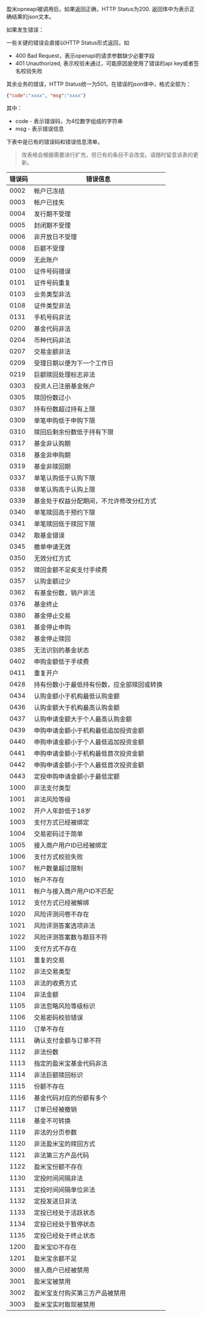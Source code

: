 盈米opneapi被调用后，如果返回正确，HTTP Status为200. 返回体中为表示正确结果的json文本。

如果发生错误：

一些关键的错误会直接以HTTP Status形式返回，如
* 400 Bad Request，表示openapi的请求参数缺少必要字段
* 401 Unauthorized, 表示校验未通过，可能原因是使用了错误的api key或者签名校验失败

其余业务的错误，HTTP Status统一为501。在错误的json体中，格式全部为：
```json
{"code":"xxxx", "msg":"xxxx"}
```

其中：

* code - 表示错误码，为4位数字组成的字符串
* msg - 表示错误信息

下表中是已有的错误码和错误信息清单。

> 改表格会根据需要进行扩充，但已有的条目不会改变。请随时留意该表的更新。

错误码| 错误信息
-----|--------
0002| 帐户已冻结
0003| 帐户已挂失
0004| 发行期不受理
0005| 封闭期不受理
0006| 非开放日不受理
0008| 巨额不受理
0009| 无此账户
0100|证件号码错误
0101|证件号码重复
0103|业务类型非法
0108|证件类型非法
0131|手机号码非法
0200|基金代码非法
0204|币种代码非法
0207|交易金额非法
0209|受理日期以便为下一个工作日
0219|巨额赎回处理标志非法
0303|投资人已注册基金账户
0305|赎回份数过小
0307|持有份数超过持有上限
0309|单笔申购低于申购下限
0310|赎回后剩余份数低于持有下限
0317|基金非认购期
0318|基金非申购期
0319|基金非赎回期
0337|单笔认购低于认购下限
0338|单笔认购高于认购上限
0339|基金处于权益分配期间，不允许修改分红方式
0340|单笔赎回高于预约下限
0341|单笔赎回低于赎回下限
0342|取基金错误
0345|撤单申请无效
0350|无效分红方式
0352|赎回金额不足矣支付手续费
0357|认购金额过少
0362|有基金份数，销户非法
0376|基金终止
0380|基金停止交易
0381|基金停止申购
0382|基金停止赎回
0385|无法识别的基金状态
0402|申购金额低于手续费
0411|重复开户
0428|持有份数小于最低持有份数，应全部赎回或转换
0434|认购金额小于机构最低认购金额
0436|认购金额大于机构最高认购金额
0437|认购申请金额大于个人最高认购金额
0439|申购申请金额小于机构最低追加投资金额
0440|申购申请金额小于个人最低追加投资金额
0441|申购申请金额小于机构最低首次投资金额
0442|申购申请金额小于个人最低首次投资金额
0443|定投申购申请金额小于最低定额
1000|非法支付类型
1001|非法风险等级
1002|开户人年龄低于18岁
1003|支付方式已经被绑定
1004|交易密码过于简单
1005|接入商户用户ID已经被绑定
1006|支付方式校验失败
1007|帐户数量超过限制
1010|帐户不存在
1011|帐户与接入商户用户ID不匹配
1012|支付方式已经被解绑
1020|风险评测问卷不存在
1021|风险评测答案选项非法
1022|风险评测答案数与题目不符
1100|支付方式不存在
1101|重复的交易
1102|非法交易类型
1103|非法的收费方式
1104|非法金额
1105|非法忽略风险等级标识
1106|交易密码校验错误
1110|订单不存在
1111|确认支付金额与订单不符
1112|非法份数
1113|指定的盈米宝基金代码非法
1114|非法巨额赎回标识
1115|份额不存在
1116|基金代码对应的份额有多个
1117|订单已经被撤销
1118|基金不可转换
1119|非法的分页参数
1120|非法盈米宝的赎回方式
1121|非法第三方产品代码
1122|盈米宝份额不存在
1130|定投时间间隔非法
1131|定投时间间隔单位非法
1132|定投发送日非法
1133|定投已经处于活跃状态
1134|定投已经处于暂停状态
1135|定投已经处于终止状态
1200|盈米宝ID不存在
1201|盈米宝余额不足
3000|接入商户已经被禁用
3001|盈米宝被禁用
3002|盈米宝支付购买第三方产品被禁用
3003|盈米宝实时取现被禁用
